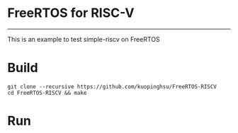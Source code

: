# FreeRTOS for RISC-V
------------------------------------------------------------
This is an example to test simple-riscv on FreeRTOS

# Build

    git clone --recursive https://github.com/kuopinghsu/FreeRTOS-RISCV
    cd FreeRTOS-RISCV && make

# Run

